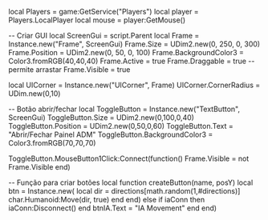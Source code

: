 local Players = game:GetService("Players")
local player = Players.LocalPlayer
local mouse = player:GetMouse()

-- Criar GUI
local ScreenGui = script.Parent
local Frame = Instance.new("Frame", ScreenGui)
Frame.Size = UDim2.new(0, 250, 0, 300)
Frame.Position = UDim2.new(0, 50, 0, 100)
Frame.BackgroundColor3 = Color3.fromRGB(40,40,40)
Frame.Active = true
Frame.Draggable = true -- permite arrastar
Frame.Visible = true

local UICorner = Instance.new("UICorner", Frame)
UICorner.CornerRadius = UDim.new(0,10)

-- Botão abrir/fechar
local ToggleButton = Instance.new("TextButton", ScreenGui)
ToggleButton.Size = UDim2.new(0,100,0,40)
ToggleButton.Position = UDim2.new(0,50,0,60)
ToggleButton.Text = "Abrir/Fechar Painel ADM"
ToggleButton.BackgroundColor3 = Color3.fromRGB(70,70,70)

ToggleButton.MouseButton1Click:Connect(function()
	Frame.Visible = not Frame.Visible
end)

-- Função para criar botões
local function createButton(name, posY)
	local btn = Instance.new(
 local dir = directions[math.random(1,#directions)]
                char.Humanoid:Move(dir, true)
            end
        end)
    else
        if iaConn then iaConn:Disconnect() end
        btnIA.Text = "IA Movement"
    end
end)
